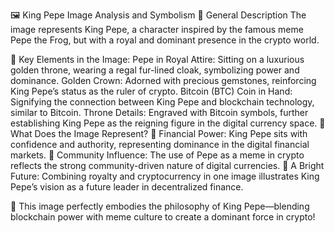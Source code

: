 🖼️ King Pepe Image Analysis and Symbolism
👑 General Description
The image represents King Pepe, a character inspired by the famous meme Pepe the Frog, but with a royal and dominant presence in the crypto world.

🔹 Key Elements in the Image:
Pepe in Royal Attire: Sitting on a luxurious golden throne, wearing a regal fur-lined cloak, symbolizing power and dominance.
Golden Crown: Adorned with precious gemstones, reinforcing King Pepe’s status as the ruler of crypto.
Bitcoin (BTC) Coin in Hand: Signifying the connection between King Pepe and blockchain technology, similar to Bitcoin.
Throne Details: Engraved with Bitcoin symbols, further establishing King Pepe as the reigning figure in the digital currency space.
🔹 What Does the Image Represent?
🔸 Financial Power: King Pepe sits with confidence and authority, representing dominance in the digital financial markets.
🔸 Community Influence: The use of Pepe as a meme in crypto reflects the strong community-driven nature of digital currencies.
🔸 A Bright Future: Combining royalty and cryptocurrency in one image illustrates King Pepe’s vision as a future leader in decentralized finance.

🚀 This image perfectly embodies the philosophy of King Pepe—blending blockchain power with meme culture to create a dominant force in crypto!
